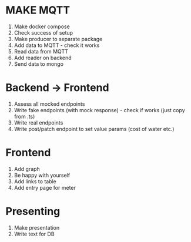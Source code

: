 # MAKE MQTT

1. Make docker compose
2. Check success of setup
3. Make producer to separate package
4. Add data to MQTT - check it works
5. Read data from MQTT
6. Add reader on backend
7. Send data to mongo

# Backend -> Frontend

1. Assess all mocked endpoints
2. Write fake endpoints (with mock response) - check if works (just copy from .ts)
3. Write real endpoints
4. Write post/patch endpoint to set value params (cost of water etc.)

# Frontend

1. Add graph
2. Be happy with yourself
3. Add links to table
4. Add entry page for meter

# Presenting

1. Make presentation
2. Write text for DB
